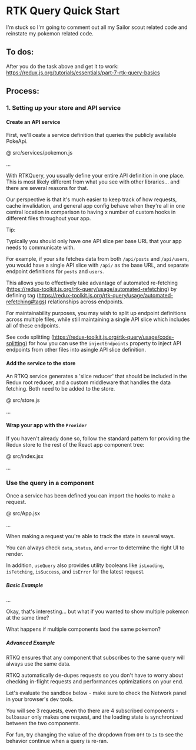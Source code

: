 # RTK Query Quick Start

I'm stuck so I'm going to comment out all my Sailor scout related code and reinstate my pokemon related code.

## To dos:
After you do the task above and get it to work: https://redux.js.org/tutorials/essentials/part-7-rtk-query-basics

## Process:

### 1. Setting up your store and API service

#### Create an API service

First, we'll ceate a service definition that queries the publicly available PokeApi.

@ src/services/pokemon.js

...

With RTKQuery, you usually define your entire API definition in one place.
This is most likely different from what you see with other libraries... and there are several reasons for that.

Our perspective is that it's much easier to keep track of how requests, cache invalidation, and general app config behave when they're all in one central location in comparison to having x number of custom hooks in different files throughout your app.

Tip:

Typically you should only have one API slice per base URL that your app needs to communicate with.

For example, if your site fetches data from both `/api/posts` and `/api/users`, you would have a single API slice with `/api/` as the base URL, and separate endpoint definitions for `posts` and `users`.

This allows you to effectively take advantage of automated re-fetching (https://redux-toolkit.js.org/rtk-query/usage/automated-refetching) by defining tag (https://redux-toolkit.js.org/rtk-query/usage/automated-refetching#tags) relationships across endpoints.

For maintainability purposes, you may wish to split up endpoint definitions across multiple files, while still maintaining a single API slice which includes all of these endpoints.

See code splitting (https://redux-toolkit.js.org/rtk-query/usage/code-splitting) for how you can use the `injectEndpoints` property to inject API endpoints from other files into asingle API slice definition.

#### Add the service to the store

An RTKQ service generates a 'slice reducer' that should be included in the Redux root reducer, and a custom middleware that handles the data fetching. Both need to be added to the store.

@ src/store.js

...

#### Wrap your app with the `Provider`

If you haven't already done so, follow the standard pattern for providing the Redux store to the rest of the React app component tree:

@ src/index.jsx

...

### Use the query in a component

Once a service has been defined you can import the hooks to make a request.

@ src/App.jsx

...

When making a request you're able to track the state in several ways.

You can always check `data`, `status`, and `error` to determine the right UI to render.

In addition, `useQuery` also provides utility booleans like `isLoading`, `isFetching`, `isSuccess`, and `isError` for the latest request.

##### Basic Example

...

Okay, that's interesting... but what if you wanted to show multiple pokemon at the same time?

What happens if multiple components laod the same pokemon?

##### Advanced Example

RTKQ ensures that any component that subscribes to the same query will always use the same data.

RTKQ automatically de-dupes requests so you don't have to worry about checking in-flight requests and performances optimizations on your end.

Let's evaluate the sandbox below - make sure to check the Network panel in your browser's dev tools.

You will see 3 requests, even tho there are 4 subscribed components - `bulbasaur` only makes one request, and the loading state is synchronized between the two components.

For fun, try changing the value of the dropdown from  `Off` to `1s` to see the behavior continue when a query is re-ran.

